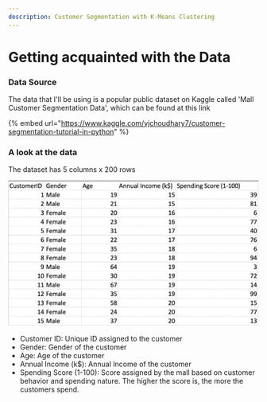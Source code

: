 ```yaml
---
description: Customer Segmentation with K-Means Clustering
---
```


# Getting acquainted with the Data

### Data Source

The data that I'll be using is a popular public dataset on Kaggle called 'Mall Customer Segmentation Data', which can be found at this link

{% embed url="https://www.kaggle.com/vjchoudhary7/customer-segmentation-tutorial-in-python" %}

### A look at the data

The dataset has 5 columns x 200 rows

![The first 15 rows of the dataset. Source: Kaggle](../.gitbook/assets/screen-shot-2021-06-27-at-10.48.34-am.png)

* Customer ID: Unique ID assigned to the customer
* Gender: Gender of the customer
* Age: Age of the customer
* Annual Income \(k$\): Annual Income of the customer
* Spending Score \(1-100\): Score assigned by the mall based on customer behavior and spending nature. The higher the score is, the more the customers spend. 

